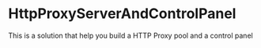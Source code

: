 # HttpProxyServerAndControlPanel
This is a solution that help you build a HTTP Proxy pool and a control panel
